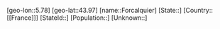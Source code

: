﻿---
location: [43.97,5.78]
type: City
tags:
- geo/City


SpocWebEntityId: 30211
isDeleted: false
confidential: public

---
[geo-lon::5.78]
[geo-lat::43.97]
[name::Forcalquier]
[State::]
[Country::[[France]]]
[StateId::]
[Population::]
[Unknown::]

